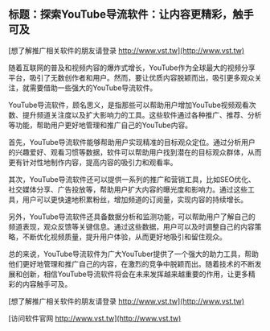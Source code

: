 ## **标题：探索YouTube导流软件：让内容更精彩，触手可及**

[想了解推广相关软件的朋友请登录 http://www.vst.tw](http://www.vst.tw)

随着互联网的普及和视频内容的爆炸式增长，YouTube作为全球最大的视频分享平台，吸引了无数创作者和用户。然而，要让优质内容脱颖而出，吸引更多观众关注，就需要借助一些强大的YouTube导流软件。

YouTube导流软件，顾名思义，是指那些可以帮助用户增加YouTube视频观看次数、提升频道关注度以及扩大影响力的工具。这些软件通过各种推广、推荐、分析等功能，帮助用户更好地管理和推广自己的YouTube内容。

首先，YouTube导流软件能够帮助用户实现精准的目标观众定位。通过分析用户的兴趣爱好、观看习惯等数据，软件可以帮助用户找到潜在的目标观众群体，从而更有针对性地制作内容，提高内容的吸引力和观看率。

其次，YouTube导流软件还可以提供一系列的推广和营销工具，比如SEO优化、社交媒体分享、广告投放等，帮助用户扩大内容的曝光度和影响力。通过这些工具，用户可以更快速地积累粉丝，增加频道的订阅量，实现内容的持续增长。

另外，YouTube导流软件还具备数据分析和监测功能，可以帮助用户了解自己的频道表现，观众反馈等关键信息。通过这些数据，用户可以及时调整自己的内容策略，不断优化视频质量，提升用户体验，从而更好地吸引和留住观众。

总的来说，YouTube导流软件为广大YouTuber提供了一个强大的助力工具，帮助他们更好地管理和推广自己的内容，在激烈的竞争中脱颖而出。随着技术的不断发展和创新，相信YouTube导流软件将会在未来发挥越来越重要的作用，让更多精彩的内容触手可及。

[想了解推广相关软件的朋友请登录 http://www.vst.tw](http://www.vst.tw)


[访问软件官网 http://www.vst.tw](http://www.vst.tw)

